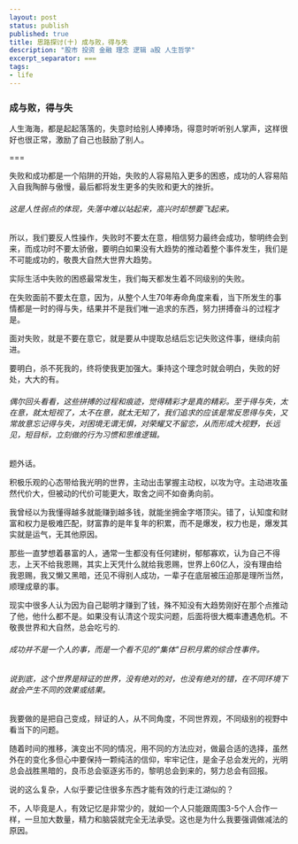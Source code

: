```yaml
---
layout: post
status: publish
published: true
title: 思路探讨(十) 成与败，得与失
description: "股市 投资 金融 理念 逻辑 a股 人生哲学"
excerpt_separator: ===
tags:
- life
---
```


### 成与败，得与失

人生海海，都是起起落落的，失意时给别人捧捧场，得意时听听别人掌声，这样很好也很正常，激励了自己也鼓励了别人。

===

失败和成功都是一个陷阱的开始，失败的人容易陷入更多的困惑，成功的人容易陷入自我陶醉与傲慢，最后都将发生更多的失败和更大的挫折。

###### 这是人性弱点的体现，失落中难以站起来，高兴时却想要飞起来。

所以，我们要反人性操作，失败时不要太在意，相信努力最终会成功，黎明终会到来，而成功时不要太骄傲，要明白如果没有大趋势的推动着整个事件发生，我们是不可能成功的，敬畏大自然大世界大趋势。

实际生活中失败的困惑最常发生，我们每天都发生着不同级别的失败。

在失败面前不要太在意，因为，从整个人生70年寿命角度来看，当下所发生的事情都是一时的得与失，结果并不是我们唯一追求的东西，努力拼搏奋斗的过程才是。

面对失败，就是不要在意它，就是要从中提取总结后忘记失败这件事，继续向前进。

要明白，杀不死我的，终将使我更加强大。秉持这个理念时就会明白，失败的好处，大大的有。

###### 偶尔回头看看，这些拼搏的过程和痕迹，觉得精彩才是真的精彩。至于得与失，太在意，就太短视了，太不在意，就太无知了，我们追求的应该是常反思得与失，又常故意忘记得与失，对困境无谓无惧，对荣耀又不留恋，从而形成大视野，长远见，短目标，立刻做的行为习惯和思维逻辑。

题外话。

积极乐观的心态带给我光明的世界，主动出击掌握主动权，以攻为守。主动进攻虽然代价大，但被动的代价可能更大，取舍之间不如奋勇向前。

我曾经以为我懂得越多就能赚到越多钱，就能坐拥金字塔顶尖。错了，认知度和财富和权力是极难匹配，财富靠的是年复年的积累，而不是爆发，权力也是，爆发其实就是运气，无其他原因。

那些一直梦想着暴富的人，通常一生都没有任何建树，郁郁寡欢，认为自己不得志，上天不给我恩赐，其实上天凭什么就给我恩赐，世界上60亿人，没有理由给我恩赐，我又懒又黑暗，还见不得别人成功，一辈子在底层被压迫那是理所当然，顺理成章的事。

现实中很多人认为因为自己聪明才赚到了钱，殊不知没有大趋势刚好在那个点推动了他，他什么都不是。如果没有认清这个现实问题，后面将很大概率遭遇危机。不敬畏世界和大自然，总会吃亏的.

###### 成功并不是一个人的事，而是一个看不见的"集体"日积月累的综合性事件。

###### 说到底，这个世界是辩证的世界，没有绝对的对，也没有绝对的错，在不同环境下就会产生不同的效果或结果。

我要做的是把自己变成，辩证的人，从不同角度，不同世界观，不同级别的视野中看当下的问题。

随着时间的推移，演变出不同的情况，用不同的方法应对，做最合适的选择，虽然外在的变化多但心中要保持一颗纯洁的信仰，牢牢记住，是金子总会发光的，光明总会战胜黑暗的，良币总会驱逐劣币的，黎明总会到来的，努力总会有回报。

说的这么复杂，人似乎要记住很多东西才能有效的行走江湖似的？

不，人毕竟是人，有效记忆是非常少的，就如一个人只能跟周围3-5个人合作一样，一旦加大数量，精力和脑袋就完全无法承受。这也是为什么我要强调做减法的原因。

